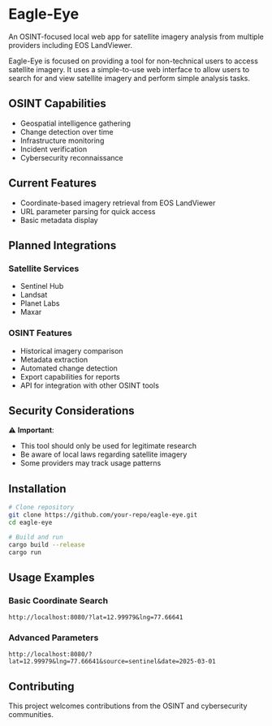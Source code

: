 # Eagle-Eye

An OSINT-focused local web app for satellite imagery analysis from multiple providers including EOS LandViewer.

Eagle-Eye is focused on providing a tool for non-technical users to access satellite imagery.  It uses a simple-to-use web interface to allow users to search for and view satellite imagery and perform simple analysis tasks.

## OSINT Capabilities

- Geospatial intelligence gathering
- Change detection over time
- Infrastructure monitoring
- Incident verification
- Cybersecurity reconnaissance

## Current Features

- Coordinate-based imagery retrieval from EOS LandViewer
- URL parameter parsing for quick access
- Basic metadata display

## Planned Integrations

### Satellite Services
- Sentinel Hub
- Landsat
- Planet Labs
- Maxar

### OSINT Features
- Historical imagery comparison
- Metadata extraction
- Automated change detection
- Export capabilities for reports
- API for integration with other OSINT tools

## Security Considerations

⚠️ **Important**: 
- This tool should only be used for legitimate research
- Be aware of local laws regarding satellite imagery
- Some providers may track usage patterns

## Installation
```bash
# Clone repository
git clone https://github.com/your-repo/eagle-eye.git
cd eagle-eye

# Build and run
cargo build --release
cargo run
```

## Usage Examples

### Basic Coordinate Search
`http://localhost:8080/?lat=12.99979&lng=77.66641`

### Advanced Parameters
`http://localhost:8080/?lat=12.99979&lng=77.66641&source=sentinel&date=2025-03-01`

## Contributing

This project welcomes contributions from the OSINT and cybersecurity communities.

